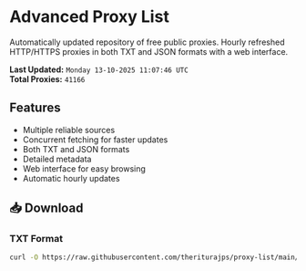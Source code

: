# Advanced Proxy List

Automatically updated repository of free public proxies. Hourly refreshed HTTP/HTTPS proxies in both TXT and JSON formats with a web interface.

**Last Updated:** `Monday 13-10-2025 11:07:46 UTC`  
**Total Proxies:** `41166`

## Features
- Multiple reliable sources
- Concurrent fetching for faster updates
- Both TXT and JSON formats
- Detailed metadata
- Web interface for easy browsing
- Automatic hourly updates

## 📥 Download

### TXT Format
```bash
curl -O https://raw.githubusercontent.com/theriturajps/proxy-list/main/proxies.txt